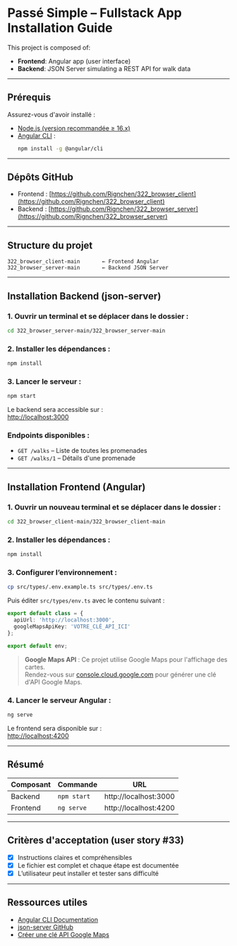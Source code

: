 #  Passé Simple – Fullstack App Installation Guide

This project is composed of:
-  **Frontend**: Angular app (user interface)
-  **Backend**: JSON Server simulating a REST API for walk data

---

##  Prérequis

Assurez-vous d'avoir installé :
- [Node.js (version recommandée ≥ 16.x)](https://nodejs.org/)
- [Angular CLI](https://angular.io/cli) :
  ```bash
  npm install -g @angular/cli
  ```

---

##  Dépôts GitHub

- Frontend : [https://github.com/Rignchen/322_browser_client](https://github.com/Rignchen/322_browser_client)
- Backend : [https://github.com/Rignchen/322_browser_server](https://github.com/Rignchen/322_browser_server)

---

##  Structure du projet

```
322_browser_client-main       ← Frontend Angular
322_browser_server-main       ← Backend JSON Server 
```

---

##  Installation Backend (json-server)

### 1. Ouvrir un terminal et se déplacer dans le dossier :
```bash
cd 322_browser_server-main/322_browser_server-main
```

### 2. Installer les dépendances :
```bash
npm install
```

### 3. Lancer le serveur :
```bash
npm start
```

 Le backend sera accessible sur :  
[http://localhost:3000](http://localhost:3000)

###  Endpoints disponibles :
- `GET /walks` – Liste de toutes les promenades
- `GET /walks/1` – Détails d'une promenade

---

##  Installation Frontend (Angular)

### 1. Ouvrir un **nouveau terminal** et se déplacer dans le dossier :
```bash
cd 322_browser_client-main/322_browser_client-main
```

### 2. Installer les dépendances :
```bash
npm install
```


### 3. Configurer l’environnement :
```bash
cp src/types/.env.example.ts src/types/.env.ts
```

Puis éditer `src/types/env.ts` avec le contenu suivant :
```ts
export default class = {
  apiUrl: 'http://localhost:3000',
  googleMapsApiKey: 'VOTRE_CLÉ_API_ICI'
};

export default env;
```

> **Google Maps API** : Ce projet utilise Google Maps pour l'affichage des cartes.  
> Rendez-vous sur [console.cloud.google.com](https://console.cloud.google.com/) pour générer une clé d'API Google Maps.

### 4. Lancer le serveur Angular :
```bash
ng serve
```

Le frontend sera disponible sur :  
[http://localhost:4200](http://localhost:4200)

---

##  Résumé

| Composant  | Commande                     | URL                            |
|------------|------------------------------|--------------------------------|
| Backend    | `npm start`                  | http://localhost:3000          |
| Frontend   | `ng serve`                   | http://localhost:4200          |

---

##  Critères d'acceptation (user story #33)

- [x] Instructions claires et compréhensibles
- [x] Le fichier est complet et chaque étape est documentée
- [x] L’utilisateur peut installer et tester sans difficulté

---

##  Ressources utiles

- [Angular CLI Documentation](https://angular.io/cli)
- [json-server GitHub](https://github.com/typicode/json-server)
- [Créer une clé API Google Maps](https://developers.google.com/maps/documentation/javascript/get-api-key)
